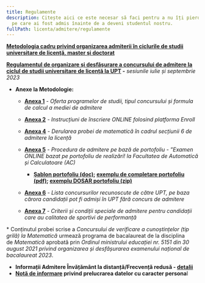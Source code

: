 ```yaml
---
title: Regulamente
description: Citește aici ce este necesar să faci pentru a nu îți pierde locul
  pe care ai fost admis înainte de a deveni studentul nostru.
fullPath: licenta/admitere/regulamente
---
```

**[Metodologia cadru privind organizarea admiterii în ciclurile de studii universitare de licență, master și doctorat](https://www.upt.ro/img/files/legislatie/2022/Ordin_3102_08.02.2022-Metodologie_organiz_admitere_licenta_master_doctorat.pdf)**

**[Regulamentul de organizare și desfășurare a concursului de admitere la ciclul de studii universitare de licență la UPT](https://www.upt.ro/img/files/2022-2023/Admitere/Licenta/HBS_03_22.03.2023_Regulament-admitere-licenta-an.univ.2023-2024.pdf) -** *sesiunile iulie și septembrie 2023*

* **Anexe la Metodologie:**

  * **[Anexa 1](https://www.upt.ro/img/files/2022-2023/Admitere/Licenta/2.2_Anexa_1-Adm_licenta_2023_Oferta_programe_studii_final.pdf)** *\- Oferta programelor de studii, tipul concursului și formula de calcul a mediei de admitere* 
  * **[Anexa 2](https://www.upt.ro/img/files/2022-2023/Admitere/Licenta/2.3_Anexa_2-Adm_licenta_2023_Instructiuni_enroll_final.pdf)** *\- Instrucțiuni de înscriere ONLINE folosind platforma Enroll* 
  * **[Anexa 4](https://www.upt.ro/img/files/2022-2023/Admitere/Licenta/2.5_Anexa_4-Adm_licenta_2023_Proba_matematica_cu%20norme_final.pdf)** *\- Derularea probei de matematică în cadrul secțiunii 6 de admitere la licență* 
  * **[Anexa 5](https://www.upt.ro/img/files/2022-2023/Admitere/Licenta/2.6_Anexa_5-Adm_licenta_2023_Examen_online_bazat_pe_portofoliu_realiza%CC%86ri_AC_final.pdf)** *\- Procedura de admitere pe bază de portofoliu - ”Examen ONLINE bazat pe portofoliu de realizări! la Facultatea de Automatică și Calculatoare (AC)* 

    * **[Șablon portofoliu (doc)](http://www.upt.ro/img/files/2019-2020/admitere/licenta/Portofoliu_NumePrenume.docx); [exemplu de completare portofoliu (pdf)](http://www.upt.ro/img/files/2019-2020/admitere/licenta/Portofoliu_PopDana.pdf); [exemplu DOSAR portofoliu (zip)](http://www.upt.ro/img/files/2019-2020/admitere/licenta/PopDana.zip)** 
  * **[Anexa 6](https://www.upt.ro/img/files/2022-2023/Admitere/Licenta/2.7_Anexa_6-Adm_licenta_2023_Concursuri_recunoscute_FINAL.pdf)** *\- Lista concursurilor recunoscute de către UPT, pe baza cărora candidații pot fi admiși în UPT fără concurs de admitere* 
  * **[Anexa 7](https://www.upt.ro/img/files/2022-2023/Admitere/Licenta/2.8_Anexa_7-Adm_licenta_2023_Instructiuni_sportivi_performanta%20FINAL.pdf)** *\- Criterii și condiții speciale de admitere pentru candidații care au calitatea de sportivi de performanță*

\* Conținutul probei scrise a *Concursului de verificare a cunoștințelor (tip grilă) la Matematică* urmează programa de bacalaureat de la disciplina de *Matematică* aprobată prin *Ordinul ministrului educației nr. 5151 din 30 august 2021 privind organizarea și desfășurarea examenului național de bacalaureat 2023*.

* **Informații Admitere Învățământ la distanță/Frecvență redusă - [detalii](http://www.upt.ro/Informatii_-admitere-2020---invatamant-la-distanta-frecventa-redusa_621_ro.html)** 
* **[Notă de informare](http://www.upt.ro/img/files/gdpr-date_personale/Nota_informativa_candidati_admitere_UPT_v2.pdf) privind prelucrarea datelor cu caracter persona**l